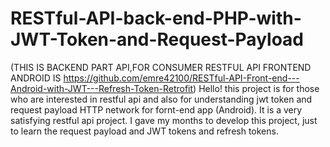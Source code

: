 # RESTful-API-back-end-PHP-with-JWT-Token-and-Request-Payload
(THIS IS BACKEND PART API,FOR CONSUMER RESTFUL API FRONTEND ANDROID IS https://github.com/emre42100/RESTful-API-Front-end---Android-with-JWT---Refresh-Token-Retrofit)
Hello! this project is for those who are interested in restful api and also for understanding jwt token and request payload HTTP network for fornt-end app (Android). It is a very satisfying restful api project. I gave my months to develop this project, just to learn the request payload and JWT tokens and refresh tokens.

